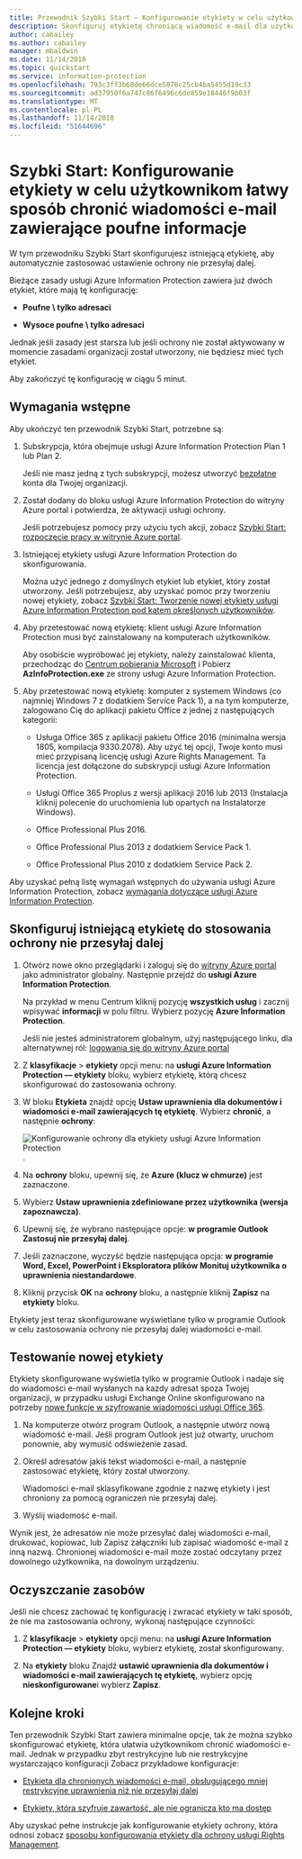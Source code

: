 ```yaml
---
title: Przewodnik Szybki Start — Konfigurowanie etykiety w celu użytkownikom łatwy sposób chronić wiadomości e-mail zawierające poufne informacje
description: Skonfiguruj etykietę chroniącą wiadomość e-mail dla użytkownika, automatycznie stosując ochrony nie przesyłaj dalej.
author: cabailey
ms.author: cabailey
manager: mbaldwin
ms.date: 11/14/2018
ms.topic: quickstart
ms.service: information-protection
ms.openlocfilehash: 793c3ff3b68de66dce5876c25cb4ba5455d19c33
ms.sourcegitcommit: ad37950f6a747c86f6496c6de859e18446f9b03f
ms.translationtype: MT
ms.contentlocale: pl-PL
ms.lasthandoff: 11/14/2018
ms.locfileid: "51644696"
---
```

# <a name="quickstart-configure-a-label-for-users-to-easily-protect-emails-that-contain-sensitive-information"></a>Szybki Start: Konfigurowanie etykiety w celu użytkownikom łatwy sposób chronić wiadomości e-mail zawierające poufne informacje

W tym przewodniku Szybki Start skonfigurujesz istniejącą etykietę, aby automatycznie zastosować ustawienie ochrony nie przesyłaj dalej.

Bieżące zasady usługi Azure Information Protection zawiera już dwóch etykiet, które mają tę konfigurację:

- **Poufne \ tylko adresaci**

- **Wysoce poufne \ tylko adresaci**

Jednak jeśli zasady jest starsza lub jeśli ochrony nie został aktywowany w momencie zasadami organizacji został utworzony, nie będziesz mieć tych etykiet. 

Aby zakończyć tę konfigurację w ciągu 5 minut.

## <a name="prerequisites"></a>Wymagania wstępne

Aby ukończyć ten przewodnik Szybki Start, potrzebne są:

1. Subskrypcja, która obejmuje usługi Azure Information Protection Plan 1 lub Plan 2.
    
    Jeśli nie masz jedną z tych subskrypcji, możesz utworzyć [bezpłatne](https://portal.office.com/Signup/Signup.aspx?OfferId=87dd2714-d452-48a0-a809-d2f58c4f68b7) konta dla Twojej organizacji.

2. Został dodany do bloku usługi Azure Information Protection do witryny Azure portal i potwierdza, że aktywacji usługi ochrony.

    Jeśli potrzebujesz pomocy przy użyciu tych akcji, zobacz [Szybki Start: rozpoczęcie pracy w witrynie Azure portal](quickstart-viewpolicy.md).

3. Istniejącej etykiety usługi Azure Information Protection do skonfigurowania. 
    
    Można użyć jednego z domyślnych etykiet lub etykiet, który został utworzony. Jeśli potrzebujesz, aby uzyskać pomoc przy tworzeniu nowej etykiety, zobacz [Szybki Start: Tworzenie nowej etykiety usługi Azure Information Protection pod kątem określonych użytkowników](quickstart-label-specificusers.md).

4. Aby przetestować nową etykietę: klient usługi Azure Information Protection musi być zainstalowany na komputerach użytkowników. 
    
    Aby osobiście wypróbować jej etykiety, należy zainstalować klienta, przechodząc do [Centrum pobierania Microsoft](https://www.microsoft.com/en-us/download/details.aspx?id=53018) i Pobierz **AzInfoProtection.exe** ze strony usługi Azure Information Protection.

5. Aby przetestować nową etykietę: komputer z systemem Windows (co najmniej Windows 7 z dodatkiem Service Pack 1), a na tym komputerze, zalogowano Cię do aplikacji pakietu Office z jednej z następujących kategorii:
    
    - Usługa Office 365 z aplikacji pakietu Office 2016 (minimalna wersja 1805, kompilacja 9330.2078). Aby użyć tej opcji, Twoje konto musi mieć przypisaną licencję usługi Azure Rights Management. Ta licencja jest dołączone do subskrypcji usługi Azure Information Protection.
    
    - Usługi Office 365 Proplus z wersji aplikacji 2016 lub 2013 (Instalacja kliknij polecenie do uruchomienia lub opartych na Instalatorze Windows).
    
    - Office Professional Plus 2016.
    
    - Office Professional Plus 2013 z dodatkiem Service Pack 1.
    
    - Office Professional Plus 2010 z dodatkiem Service Pack 2.

Aby uzyskać pełną listę wymagań wstępnych do używania usługi Azure Information Protection, zobacz [wymagania dotyczące usługi Azure Information Protection](requirements.md).

## <a name="configure-an-existing-label-to-apply-the-do-not-forward-protection"></a>Skonfiguruj istniejącą etykietę do stosowania ochrony nie przesyłaj dalej

1. Otwórz nowe okno przeglądarki i zaloguj się do [witryny Azure portal](https://portal.azure.com) jako administrator globalny. Następnie przejdź do **usługi Azure Information Protection**. 
    
    Na przykład w menu Centrum kliknij pozycję **wszystkich usług** i zacznij wpisywać **informacji** w polu filtru. Wybierz pozycję **Azure Information Protection**.
    
    Jeśli nie jesteś administratorem globalnym, użyj następującego linku, dla alternatywnej ról: [logowania się do witryny Azure portal](configure-policy.md#signing-in-to-the-azure-portal)

2. Z **klasyfikacje** > **etykiety** opcji menu: na **usługi Azure Information Protection — etykiety** bloku, wybierz etykietę, którą chcesz skonfigurować do zastosowania ochrony. 

3. W bloku **Etykieta** znajdź opcję **Ustaw uprawnienia dla dokumentów i wiadomości e-mail zawierających tę etykietę**. Wybierz **chronić**, a następnie **ochrony**:
    
    ![Konfigurowanie ochrony dla etykiety usługi Azure Information Protection](./media/info-protect-protection-bar-configured.png).

4. Na **ochrony** bloku, upewnij się, że **Azure (klucz w chmurze)** jest zaznaczone.
    
5. Wybierz **Ustaw uprawnienia zdefiniowane przez użytkownika (wersja zapoznawcza)**.

6. Upewnij się, że wybrano następujące opcje: **w programie Outlook Zastosuj nie przesyłaj dalej**.

7. Jeśli zaznaczone, wyczyść będzie następująca opcja: **w programie Word, Excel, PowerPoint i Eksploratora plików Monituj użytkownika o uprawnienia niestandardowe**.

8. Kliknij przycisk **OK** na **ochrony** bloku, a następnie kliknij **Zapisz** na **etykiety** bloku.

Etykiety jest teraz skonfigurowane wyświetlane tylko w programie Outlook w celu zastosowania ochrony nie przesyłaj dalej wiadomości e-mail.

## <a name="test-your-new-label"></a>Testowanie nowej etykiety

Etykiety skonfigurowane wyświetla tylko w programie Outlook i nadaje się do wiadomości e-mail wysłanych na każdy adresat spoza Twojej organizacji, w przypadku usługi Exchange Online skonfigurowano na potrzeby [nowe funkcje w szyfrowanie wiadomości usługi Office 365](https://support.office.com/article/7ff0c040-b25c-4378-9904-b1b50210d00e).

1. Na komputerze otwórz program Outlook, a następnie utwórz nową wiadomość e-mail. Jeśli program Outlook jest już otwarty, uruchom ponownie, aby wymusić odświeżenie zasad.

2. Określ adresatów jakiś tekst wiadomości e-mail, a następnie zastosować etykietę, który został utworzony. 
    
    Wiadomości e-mail sklasyfikowane zgodnie z nazwę etykiety i jest chroniony za pomocą ograniczeń nie przesyłaj dalej.

3. Wyślij wiadomość e-mail. 

Wynik jest, że adresatów nie może przesyłać dalej wiadomości e-mail, drukować, kopiować, lub Zapisz załączniki lub zapisać wiadomość e-mail z inną nazwą. Chronionej wiadomości e-mail może zostać odczytany przez dowolnego użytkownika, na dowolnym urządzeniu.

## <a name="clean-up-resources"></a>Oczyszczanie zasobów

Jeśli nie chcesz zachować tę konfigurację i zwracać etykiety w taki sposób, że nie ma zastosowania ochrony, wykonaj następujące czynności:

1. Z **klasyfikacje** > **etykiety** opcji menu: na **usługi Azure Information Protection — etykiety** bloku, wybierz etykietę, został skonfigurowany. 

3. Na **etykiety** bloku Znajdź **ustawić uprawnienia dla dokumentów i wiadomości e-mail zawierających tę etykietę**, wybierz opcję **nieskonfigurowane**i wybierz **Zapisz**.

## <a name="next-steps"></a>Kolejne kroki

Ten przewodnik Szybki Start zawiera minimalne opcje, tak że można szybko skonfigurować etykietę, która ułatwia użytkownikom chronić wiadomości e-mail. Jednak w przypadku zbyt restrykcyjne lub nie restrykcyjne wystarczająco konfiguracji Zobacz przykładowe konfiguracje:

- [Etykieta dla chronionych wiadomości e-mail, obsługującego mniej restrykcyjne uprawnienia niż nie przesyłaj dalej](configure-policy-protection.md#example-4-label-for-protected-email-that-supports-less-restrictive-permissions-than-do-not-forward)

- [Etykiety, która szyfruje zawartość, ale nie ogranicza kto ma dostęp](configure-policy-protection.md#example-5-label-that-encrypts-content-but-doesnt-restrict-who-can-access-it)

Aby uzyskać pełne instrukcje jak konfigurowanie etykiety ochrony, która odnosi zobacz [sposobu konfigurowania etykiety dla ochrony usługi Rights Management](configure-policy-protection.md). 
